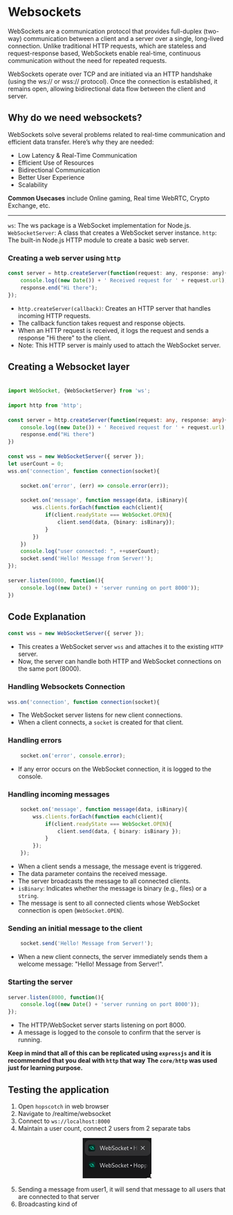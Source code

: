 # Websockets

WebSockets are a communication protocol that provides full-duplex (two-way) communication between a client and a server over a single, long-lived connection. Unlike traditional HTTP requests, which are stateless and request-response based, WebSockets enable real-time, continuous communication without the need for repeated requests.

WebSockets operate over TCP and are initiated via an HTTP handshake (using the ws:// or wss:// protocol). Once the connection is established, it remains open, allowing bidirectional data flow between the client and server.

## Why do we need websockets?

WebSockets solve several problems related to real-time communication and efficient data transfer. Here’s why they are needed:

- Low Latency & Real-Time Communication
- Efficient Use of Resources
- Bidirectional Communication
- Better User Experience
- Scalability

**Common Usecases** include Online gaming, Real time WebRTC, Crypto Exchange, etc.

---

`ws`: The ws package is a WebSocket implementation for Node.js.
`WebSocketServer`: A class that creates a WebSocket server instance.
`http`: The built-in Node.js HTTP module to create a basic web server.

### Creating a web server using `http` 

```javascript
const server = http.createServer(function(request: any, response: any){
    console.log((new Date()) + ' Received request for ' + request.url);
    response.end("Hi there");
});
```

- `http.createServer(callback)`: Creates an HTTP server that handles incoming HTTP requests.
- The callback function takes request and response objects.
- When an HTTP request is received, it logs the request and sends a response "Hi there" to the client.
- Note: This HTTP server is mainly used to attach the WebSocket server.

## Creating a Websocket layer

```typescript

import WebSocket, {WebSocketServer} from 'ws';

import http from 'http';

const server = http.createServer(function(request: any, response: any){
    console.log((new Date()) + ' Received request for ' + request.url);
    response.end("Hi there")
})

const wss = new WebSocketServer({ server });
let userCount = 0;
wss.on('connection', function connection(socket){

    socket.on('error', (err) => console.error(err));

    socket.on('message', function message(data, isBinary){
        wss.clients.forEach(function each(client){
            if(client.readyState === WebSocket.OPEN){
                client.send(data, {binary: isBinary});
            }
        })
    })
    console.log("user connected: ", ++userCount);
    socket.send('Hello! Message from Server!');
});

server.listen(8000, function(){
    console.log((new Date() + 'server running on port 8000'));
})
```

## Code Explanation

```typescript
const wss = new WebSocketServer({ server });
```

- This creates a WebSocket server `wss` and attaches it to the existing `HTTP` server.
- Now, the server can handle both HTTP and WebSocket connections on the same port (8000).

### Handling Websockets Connection

```typescript
wss.on('connection', function connection(socket){
```

- The WebSocket server listens for new client connections.
- When a client connects, a `socket` is created for that client.

### Handling errors
```typescript
    socket.on('error', console.error);
```

- If any error occurs on the WebSocket connection, it is logged to the console.


### Handling incoming messages
```typescript
    socket.on('message', function message(data, isBinary){
        wss.clients.forEach(function each(client){
            if(client.readyState === WebSocket.OPEN){
                client.send(data, { binary: isBinary });
            }
        });
    });
```

- When a client sends a message, the message event is triggered.
- The data parameter contains the received message.
- The server broadcasts the message to all connected clients.
- `isBinary`: Indicates whether the message is binary (e.g., files) or a `string`.
- The message is sent to all connected clients whose WebSocket connection is open (`WebSocket.OPEN`).

### Sending an initial message to the client
```typescript
    socket.send('Hello! Message from Server!');
```

- When a new client connects, the server immediately sends them a welcome message:
  "Hello! Message from Server!".

### Starting the server
```typescript
server.listen(8000, function(){
    console.log((new Date() + 'server running on port 8000'));
});
```
- The HTTP/WebSocket server starts listening on port 8000.
- A message is logged to the console to confirm that the server is running.

**Keep in mind that all of this can be replicated using `expressjs` and it is recommended that you deal with `http` that way**
**The `core/http` was used just for learning purpose.**


## Testing the application
1. Open `hopscotch` in web browser
2. Navigate to /realtime/websocket
3. Connect to `ws://localhost:8000`
4. Maintain a user count, connect 2 users from 2 separate tabs

<p align='center'>
    <img src="/images/tab.png"/>
</p>

5. Sending a message from user1, it will send that message to all users that are connected to that server
6. Broadcasting kind of